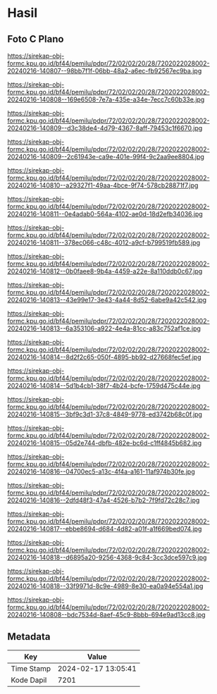 # Hasil

## Foto C Plano

https://sirekap-obj-formc.kpu.go.id/bf44/pemilu/pdpr/72/02/02/20/28/7202022028002-20240216-140807--98bb7f1f-06bb-48a2-a6ec-fb92567ec9ba.jpg

https://sirekap-obj-formc.kpu.go.id/bf44/pemilu/pdpr/72/02/02/20/28/7202022028002-20240216-140808--169e6508-7e7a-435e-a34e-7ecc7c60b33e.jpg

https://sirekap-obj-formc.kpu.go.id/bf44/pemilu/pdpr/72/02/02/20/28/7202022028002-20240216-140809--d3c38de4-4d79-4367-8aff-79453c1f6670.jpg

https://sirekap-obj-formc.kpu.go.id/bf44/pemilu/pdpr/72/02/02/20/28/7202022028002-20240216-140809--2c61943e-ca9e-401e-99f4-9c2aa9ee8804.jpg

https://sirekap-obj-formc.kpu.go.id/bf44/pemilu/pdpr/72/02/02/20/28/7202022028002-20240216-140810--a29327f1-49aa-4bce-9f74-578cb28871f7.jpg

https://sirekap-obj-formc.kpu.go.id/bf44/pemilu/pdpr/72/02/02/20/28/7202022028002-20240216-140811--0e4adab0-564a-4102-ae0d-18d2efb34036.jpg

https://sirekap-obj-formc.kpu.go.id/bf44/pemilu/pdpr/72/02/02/20/28/7202022028002-20240216-140811--378ec066-c48c-4012-a9cf-b799519fb589.jpg

https://sirekap-obj-formc.kpu.go.id/bf44/pemilu/pdpr/72/02/02/20/28/7202022028002-20240216-140812--0b0faee8-9b4a-4459-a22e-8a110ddb0c67.jpg

https://sirekap-obj-formc.kpu.go.id/bf44/pemilu/pdpr/72/02/02/20/28/7202022028002-20240216-140813--43e99e17-3e43-4a44-8d52-6abe9a42c542.jpg

https://sirekap-obj-formc.kpu.go.id/bf44/pemilu/pdpr/72/02/02/20/28/7202022028002-20240216-140813--6a353106-a922-4e4a-81cc-a83c752af1ce.jpg

https://sirekap-obj-formc.kpu.go.id/bf44/pemilu/pdpr/72/02/02/20/28/7202022028002-20240216-140814--8d2f2c65-050f-4895-bb92-d27668fec5ef.jpg

https://sirekap-obj-formc.kpu.go.id/bf44/pemilu/pdpr/72/02/02/20/28/7202022028002-20240216-140814--5d1b4cb1-38f7-4b24-bcfe-1759d475c44e.jpg

https://sirekap-obj-formc.kpu.go.id/bf44/pemilu/pdpr/72/02/02/20/28/7202022028002-20240216-140815--3bf9c3d1-37c8-4849-9778-ed3742b68c0f.jpg

https://sirekap-obj-formc.kpu.go.id/bf44/pemilu/pdpr/72/02/02/20/28/7202022028002-20240216-140815--05d2e744-dbfb-482e-bc6d-c1ff4845b682.jpg

https://sirekap-obj-formc.kpu.go.id/bf44/pemilu/pdpr/72/02/02/20/28/7202022028002-20240216-140816--04700ec5-a13c-4f4a-a161-11af974b30fe.jpg

https://sirekap-obj-formc.kpu.go.id/bf44/pemilu/pdpr/72/02/02/20/28/7202022028002-20240216-140816--2dfd48f3-47a4-4526-b7b2-7f9fd72c28c7.jpg

https://sirekap-obj-formc.kpu.go.id/bf44/pemilu/pdpr/72/02/02/20/28/7202022028002-20240216-140817--ebbe8694-d684-4d82-a01f-a1f669bed074.jpg

https://sirekap-obj-formc.kpu.go.id/bf44/pemilu/pdpr/72/02/02/20/28/7202022028002-20240216-140818--d6895a20-9256-4368-9c84-3cc3dce597c9.jpg

https://sirekap-obj-formc.kpu.go.id/bf44/pemilu/pdpr/72/02/02/20/28/7202022028002-20240216-140818--33f9971d-8c9e-4989-8e30-ea0a94e554a1.jpg

https://sirekap-obj-formc.kpu.go.id/bf44/pemilu/pdpr/72/02/02/20/28/7202022028002-20240216-140808--bdc7534d-8aef-45c9-8bbb-694e9ad13cc8.jpg


## Metadata

| Key        | Value               |
| ---------- | ------------------- |
| Time Stamp | 2024-02-17 13:05:41 |
| Kode Dapil | 7201                |



